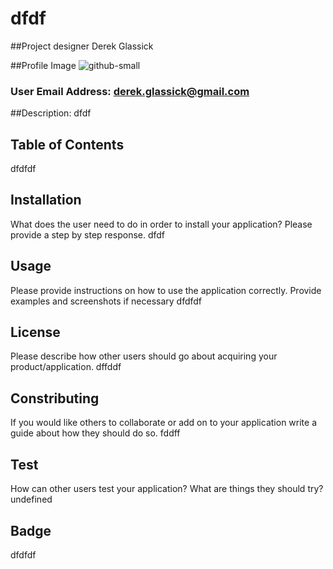 
  # dfdf

  ##Project designer Derek Glassick

  
  ##Profile Image
  ![github-small](https://avatars3.githubusercontent.com/u/59103609?v=4)

  ### User Email Address: derek.glassick@gmail.com

  ##Description: dfdf

  ## Table of Contents 
  dfdfdf

  ## Installation
  What does the user need to do in order to install your application? 
  Please provide a step by step response.
  dfdf

  ## Usage
  Please provide instructions on how to use the application correctly. 
  Provide examples and screenshots if necessary
  dfdfdf

  ## License
  Please describe how other users should go about acquiring your product/application.
  dffddf

  ## Constributing
  If you would like others to collaborate or add on to your application 
  write a guide about how they should do so.
  fddff

  ## Test
  How can other users test your application? What are things they should try?
  undefined

  ## Badge
  dfdfdf
  